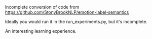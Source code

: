 Incomplete conversion of code from https://github.com/StonyBrookNLP/emotion-label-semantics

Ideally you would run it in the run_experiments.py, but it's incomplete.

An interesting learning experience.
